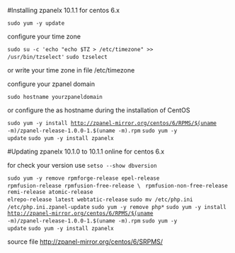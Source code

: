 #Installing zpanelx 10.1.1 for centos 6.x

<code>sudo yum -y update</code>

configure your time zone

<code>sudo su -c 'echo "echo \$TZ > /etc/timezone" >> /usr/bin/tzselect'</code>
<code>sudo tzselect</code>

or write your time zone in file /etc/timezone

configure your zpanel domain

<code>sudo hostname yourzpaneldomain</code>


or configure the as hostname during the installation of CentOS


<code>sudo yum -y install http://zpanel-mirror.org/centos/6/RPMS/$(uname -m)/zpanel-release-1.0.0-1.$(uname -m).rpm</code>
<code>sudo yum -y update</code>
<code>sudo yum -y install zpanelx</code>





#Updating zpanelx 10.1.0 to 10.1.1 online for centos 6.x

for check your version use <code>setso --show dbversion</code>

<code>sudo yum -y remove rpmforge-release epel-release rpmfusion-release rpmfusion-free-release \ </code>
<code>rpmfusion-non-free-release remi-release atomic-release elrepo-release latest webtatic-release</code>
<code>sudo mv /etc/php.ini /etc/php.ini.zpanel-update</code>
<code>sudo yum -y remove php*</code>
<code>sudo yum -y install http://zpanel-mirror.org/centos/6/RPMS/$(uname -m)/zpanel-release-1.0.0-1.$(uname -m).rpm</code>
<code>sudo yum -y update</code>
<code>sudo yum -y install zpanelx</code>

source file http://zpanel-mirror.org/centos/6/SRPMS/
